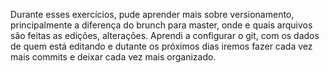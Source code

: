 Durante esses exercícios, pude aprender mais sobre versionamento, principalmente a diferença do brunch para master, onde e quais arquivos são feitas as edições, alterações.
Aprendi a configurar o git, com os dados de quem está editando e dutante os próximos dias iremos fazer cada vez mais commits e deixar cada vez mais organizado.
